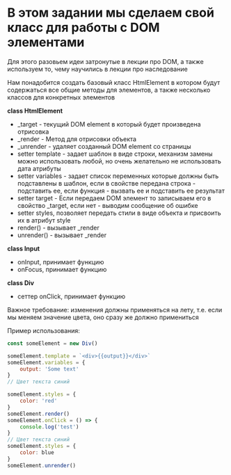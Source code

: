 # В этом задании мы сделаем свой класc для работы с DOM элементами

Для этого разовьем идеи затронутые в лекции про DOM, а также используем то, чему научились в лекции про наследование

Нам понадобится создать базовый класс HtmlElement в котором будут содержаться все общие методы для элементов, а также несколько классов для конкретных элементов

**class HtmlElement**
- _target - текущий DOM element в который будет произведена отрисовка
- _render - Метод для отрисовки объекта
- _unrender - удаляет созданный DOM element со страницы
- setter template - задает шаблон в виде строки, механизм замены можно использовать любой, но очень желательно не использовать дата атрибуты
- setter variables - задает список переменных которые должны быть подставлены в шаблон, если в свойстве передана строка - подставить ее, если функция - вызвать ее и подставить ее результат
- setter target - Если передаем DOM элемент то записываем его в свойство _target, если нет - выводим сообщение об ошибке
- setter styles, позволяет передать стили в виде объекта и присвоить их в атрибут style
- render() - вызывает _render
- unrender() - вызывает _render

**class Input**
- onInput, принимает функцию
- onFocus, принимает функцию

**class Div**
- сеттер onClick, принимает функцию

Важное требование: изменения должны применяться на лету, т.е. если мы меняем значение цвета, оно сразу же должно примениться

Пример использования:
```js
const someElement = new Div()

someElement.template = `<div>{{output}}</div>`
someElement.variables = {
	output: 'Some text'
}
// Цвет текста синий

someElement.styles = {
	color: 'red'
}
someElement.render()
someElement.onClick = () => {
	console.log('test')
}
// Цвет текста синий
someElement.styles = {
	color: blue
}
someElement.unrender()
```
